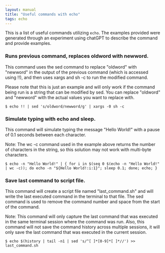 ```yaml
---
layout: manual
title: "Useful commands with echo"
tags: echo
---
```


This is a list of useful commands utilizing `echo`. The examples provided were generated through an experiment using chatGPT to describe the command and provide examples.

### Runs previous command, replaces oldword with newword.

This command uses the sed command to replace "oldword" with "newword" in the output of the previous command (which is accessed using !!), and then uses xargs and sh -c to run the modified command.

Please note that this is just an example and will only work if the command being run is a string that can be modified by sed. You can replace "oldword" and "newword" with the actual values you want to replace with.

```
$ echo !! | sed 's/oldword/newword/g' | xargs -0 sh -c
```

### Simulate typing with echo and sleep.

This command will simulate typing the message "Hello World!" with a pause of 0.1 seconds between each character.

Note: The wc -c command used in the example above returns the number of characters in the string, so this solution may not work with multi-byte characters.

```
$ echo -n "Hello World!" | { for i in $(seq 0 $(echo -n "Hello World!" | wc -c)); do echo -n "${Hello World!:i:1}"; sleep 0.1; done; echo; }
```

### Save last command to script file.

This command will create a script file named "last_command.sh" and will write the last executed command in the terminal to that file. The sed command is used to remove the command number and space from the start of the command.

Note: This command will only capture the last command that was executed in the same terminal session where the command was run. Also, this command will not save the command history across multiple sessions, it will only save the last command that was executed in the current session.

```
$ echo $(history | tail -n1 | sed 's/^[ ]*[0-9]*[ ]*//') >> last_command.sh
```